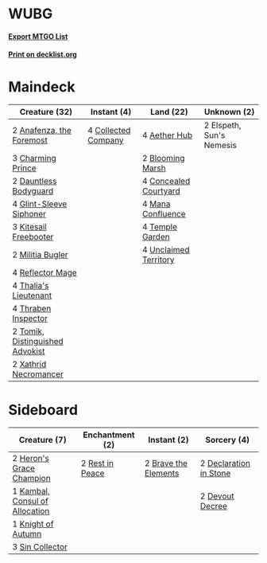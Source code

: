 # WUBG

#### [Export MTGO List](../collection/WUBG/WUBG.txt)
#### [Print on decklist.org](http://decklist.org/?deckmain=4%09Aether%20Hub%0A2%09Anafenza,%20the%20Foremost%0A2%09Blooming%20Marsh%0A3%09Charming%20Prince%0A4%09Collected%20Company%0A4%09Concealed%20Courtyard%0A2%09Dauntless%20Bodyguard%0A2%09Elspeth,%20Sun's%20Nemesis%0A4%09Glint-Sleeve%20Siphoner%0A3%09Kitesail%20Freebooter%0A4%09Mana%20Confluence%0A2%09Militia%20Bugler%0A4%09Reflector%20Mage%0A4%09Temple%20Garden%0A4%09Thalia's%20Lieutenant%0A4%09Thraben%20Inspector%0A2%09Tomik,%20Distinguished%20Advokist%0A4%09Unclaimed%20Territory%0A2%09Xathrid%20Necromancer&deckside=2%09Brave%20the%20Elements%0A2%09Declaration%20in%20Stone%0A2%09Devout%20Decree%0A2%09Heron's%20Grace%20Champion%0A1%09Kambal,%20Consul%20of%20Allocation%0A1%09Knight%20of%20Autumn%0A2%09Rest%20in%20Peace%0A3%09Sin%20Collector)
# Maindeck

|                                              Creature (32)                                               |                                         Instant (4)                                          |                                           Land (22)                                            |      Unknown (2)       |
|----------------------------------------------------------------------------------------------------------|----------------------------------------------------------------------------------------------|------------------------------------------------------------------------------------------------|------------------------|
|2 [Anafenza, the Foremost](http://gatherer.wizards.com/Pages/Card/Details.aspx?multiverseid=386476)       |4 [Collected Company](http://gatherer.wizards.com/Pages/Card/Details.aspx?multiverseid=394519)|4 [Aether Hub](http://gatherer.wizards.com/Pages/Card/Details.aspx?multiverseid=417815)         |2 Elspeth, Sun's Nemesis|
|3 [Charming Prince](http://gatherer.wizards.com/Pages/Card/Details.aspx?multiverseid=472970)              |                                                                                              |2 [Blooming Marsh](http://gatherer.wizards.com/Pages/Card/Details.aspx?multiverseid=417816)     |                        |
|2 [Dauntless Bodyguard](http://gatherer.wizards.com/Pages/Card/Details.aspx?multiverseid=442902)          |                                                                                              |4 [Concealed Courtyard](http://gatherer.wizards.com/Pages/Card/Details.aspx?multiverseid=417818)|                        |
|4 [Glint-Sleeve Siphoner](http://gatherer.wizards.com/Pages/Card/Details.aspx?multiverseid=423729)        |                                                                                              |4 [Mana Confluence](http://gatherer.wizards.com/Pages/Card/Details.aspx?multiverseid=409573)    |                        |
|3 [Kitesail Freebooter](http://gatherer.wizards.com/Pages/Card/Details.aspx?multiverseid=435264)          |                                                                                              |4 [Temple Garden](http://gatherer.wizards.com/Pages/Card/Details.aspx?multiverseid=405112)      |                        |
|2 [Militia Bugler](http://gatherer.wizards.com/Pages/Card/Details.aspx?multiverseid=447165)               |                                                                                              |4 [Unclaimed Territory](http://gatherer.wizards.com/Pages/Card/Details.aspx?multiverseid=435419)|                        |
|4 [Reflector Mage](http://gatherer.wizards.com/Pages/Card/Details.aspx?multiverseid=407667)               |                                                                                              |                                                                                                |                        |
|4 [Thalia's Lieutenant](http://gatherer.wizards.com/Pages/Card/Details.aspx?multiverseid=409783)          |                                                                                              |                                                                                                |                        |
|4 [Thraben Inspector](http://gatherer.wizards.com/Pages/Card/Details.aspx?multiverseid=409784)            |                                                                                              |                                                                                                |                        |
|2 [Tomik, Distinguished Advokist](http://gatherer.wizards.com/Pages/Card/Details.aspx?multiverseid=460961)|                                                                                              |                                                                                                |                        |
|2 [Xathrid Necromancer](http://gatherer.wizards.com/Pages/Card/Details.aspx?multiverseid=370619)          |                                                                                              |                                                                                                |                        |


# Sideboard

|                                              Creature (7)                                               |                                     Enchantment (2)                                      |                                          Instant (2)                                          |                                           Sorcery (4)                                           |
|---------------------------------------------------------------------------------------------------------|------------------------------------------------------------------------------------------|-----------------------------------------------------------------------------------------------|-------------------------------------------------------------------------------------------------|
|2 [Heron's Grace Champion](http://gatherer.wizards.com/Pages/Card/Details.aspx?multiverseid=414490)      |2 [Rest in Peace](http://gatherer.wizards.com/Pages/Card/Details.aspx?multiverseid=442021)|2 [Brave the Elements](http://gatherer.wizards.com/Pages/Card/Details.aspx?multiverseid=389450)|2 [Declaration in Stone](http://gatherer.wizards.com/Pages/Card/Details.aspx?multiverseid=409750)|
|1 [Kambal, Consul of Allocation](http://gatherer.wizards.com/Pages/Card/Details.aspx?multiverseid=417756)|                                                                                          |                                                                                               |2 [Devout Decree](http://gatherer.wizards.com/Pages/Card/Details.aspx?multiverseid=466767)       |
|1 [Knight of Autumn](http://gatherer.wizards.com/Pages/Card/Details.aspx?multiverseid=452933)            |                                                                                          |                                                                                               |                                                                                                 |
|3 [Sin Collector](http://gatherer.wizards.com/Pages/Card/Details.aspx?multiverseid=368968)               |                                                                                          |                                                                                               |                                                                                                 |

